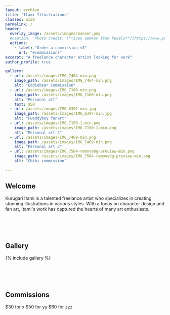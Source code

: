 ```yaml
---
layout: archive
title: "Itami Illustrations"
classes: wide
permalink: /
header:
  overlay_image: /assets/images/banner.png
  #caption: "Photo credit: [**Ivan Semkov from Pexels**](https://www.pexels.com/photo/drawing-a-halloween-illustration-on-a-tablet-5428710/)"
  actions:
    - label: "Order a commission <3"
      url: "#commissions"
excerpt: "A freelance character artist looking for work"
author_profile: true

gallery:
  - url: /assets/images/IMG_7464-min.png
    image_path: /assets/images/IMG_7464-min.png
    alt: "Eddiebear Commission"
  - url: /assets/images/IMG_7100-min.png
    image_path: /assets/images/IMG_7100-min.png
    alt: "Personal art"
    text: $50
  - url: /assets/images/IMG_6397-min.jpg
    image_path: /assets/images/IMG_6397-min.jpg
    alt: "Fweddyboy fanart"
  - url: /assets/images/IMG_7150-1-min.png
    image_path: /assets/images/IMG_7150-1-min.png
    alt: "Personal art 2"
  - url: /assets/images/IMG_7469-min.png
    image_path: /assets/images/IMG_7469-min.png
    alt: "Personal art 3"
  - url: /assets/images/IMG_7504-removebg-preview-min.png
    image_path: /assets/images/IMG_7504-removebg-preview-min.png
    alt: "Chibi commission"
  
---
```


## Welcome

Kurugari Itami is a talented freelance artist who specializes in creating stunning illustrations in various styles. With a focus on character design and fan art, Itami's work has captured the hearts of many art enthusiasts.

<br><br><br>

## Gallery

{% include gallery %}

<br><br><br>

## Commissions

$30 for x
$50 for yy
$60 for zzz